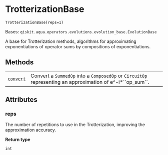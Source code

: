 # TrotterizationBase

<span id="undefined" />

`TrotterizationBase(reps=1)`

Bases: `qiskit.aqua.operators.evolutions.evolution_base.EvolutionBase`

A base for Trotterization methods, algorithms for approximating exponentiations of operator sums by compositions of exponentiations.

## Methods

|                                                                                                                                                                                                    |                                                                                                                 |
| -------------------------------------------------------------------------------------------------------------------------------------------------------------------------------------------------- | --------------------------------------------------------------------------------------------------------------- |
| [`convert`](qiskit.aqua.operators.evolutions.TrotterizationBase.convert#qiskit.aqua.operators.evolutions.TrotterizationBase.convert "qiskit.aqua.operators.evolutions.TrotterizationBase.convert") | Convert a `SummedOp` into a `ComposedOp` or `CircuitOp` representing an approximation of e^-i\*\`\`op\_sum\`\`. |

## Attributes

<span id="undefined" />

### reps

The number of repetitions to use in the Trotterization, improving the approximation accuracy.

**Return type**

`int`
